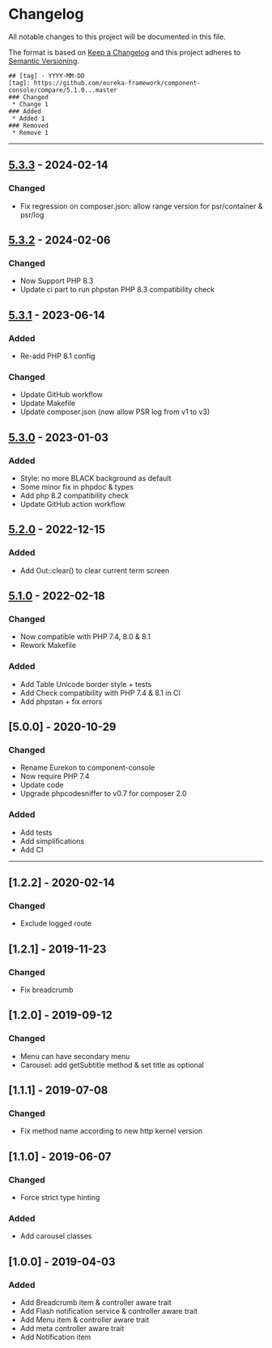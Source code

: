 # Changelog
All notable changes to this project will be documented in this file.

The format is based on [Keep a Changelog](http://keepachangelog.com/en/1.0.0/)
and this project adheres to [Semantic Versioning](http://semver.org/spec/v2.0.0.html).

```
## [tag] - YYYY-MM-DD
[tag]: https://github.com/eureka-framework/component-console/compare/5.1.0...master
### Changed
 * Change 1
### Added
 * Added 1
### Removed
 * Remove 1
```

----

## [5.3.3] - 2024-02-14
[5.3.3]: https://github.com/eureka-framework/component-console/compare/5.3.2...5.3.3
### Changed
- Fix regression on composer.json: allow range version for psr/container & psr/log

## [5.3.2] - 2024-02-06
[5.3.2]: https://github.com/eureka-framework/component-console/compare/5.3.1...5.3.2
### Changed
- Now Support PHP 8.3
- Update ci part to run phpstan PHP 8.3 compatibility check

## [5.3.1] - 2023-06-14
[5.3.1]: https://github.com/eureka-framework/component-console/compare/5.3.0...5.3.1
### Added
- Re-add PHP 8.1 config
### Changed
- Update GitHub workflow
- Update Makefile
- Update composer.json (now allow PSR log from v1 to v3)

## [5.3.0] - 2023-01-03
[5.3.0]: https://github.com/eureka-framework/component-console/compare/5.2.0...5.3.0
### Added
 * Style: no more BLACK background as default
 * Some minor fix in phpdoc & types
 * Add php 8.2 compatibility check
 * Update GitHub action workflow

## [5.2.0] - 2022-12-15
[5.2.0]: https://github.com/eureka-framework/component-console/compare/5.1.0...5.2.0
### Added
 * Add Out::clear() to clear current term screen

## [5.1.0] - 2022-02-18
[5.1.0]: https://github.com/eureka-framework/component-console/compare/5.0.0...5.1.0
### Changed
 * Now compatible with PHP 7.4, 8.0 & 8.1
 * Rework Makefile
### Added
 * Add Table Unicode border style + tests
 * Add Check compatibility with PHP 7.4 & 8.1 in CI
 * Add phpstan + fix errors

## [5.0.0] - 2020-10-29
### Changed 
 * Rename Eurekon to component-console
 * Now require PHP 7.4
 * Update code
 * Upgrade phpcodesniffer to v0.7 for composer 2.0
### Added
 * Add tests
 * Add simplifications
 * Add CI


----

## [1.2.2] - 2020-02-14
### Changed
 * Exclude logged route
 
## [1.2.1] - 2019-11-23
### Changed
 * Fix breadcrumb

## [1.2.0] - 2019-09-12
### Changed
 * Menu can have secondary menu
 * Carousel: add getSubtitle method & set title as optional



## [1.1.1] - 2019-07-08
### Changed
 * Fix method name according to new http kernel version
 
## [1.1.0] - 2019-06-07
### Changed
 * Force strict type hinting
### Added
 * Add carousel classes



## [1.0.0] - 2019-04-03
### Added
  * Add Breadcrumb item & controller aware trait
  * Add Flash notification service & controller aware trait
  * Add Menu item & controller aware trait
  * Add meta controller aware trait
  * Add Notification item
